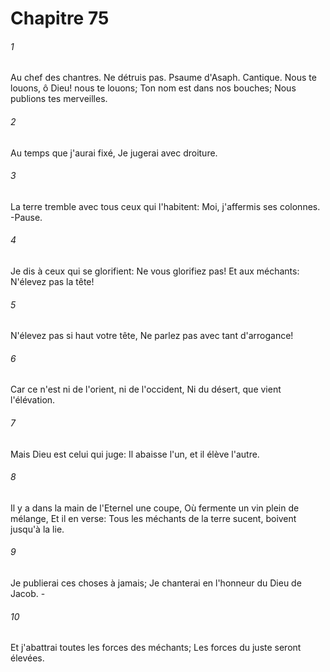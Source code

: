 # Chapitre 75

###### 1
Au chef des chantres. Ne détruis pas. Psaume d'Asaph. Cantique. Nous te louons, ô Dieu! nous te louons; Ton nom est dans nos bouches; Nous publions tes merveilles.
###### 2
Au temps que j'aurai fixé, Je jugerai avec droiture.
###### 3
La terre tremble avec tous ceux qui l'habitent: Moi, j'affermis ses colonnes. -Pause.
###### 4
Je dis à ceux qui se glorifient: Ne vous glorifiez pas! Et aux méchants: N'élevez pas la tête!
###### 5
N'élevez pas si haut votre tête, Ne parlez pas avec tant d'arrogance!
###### 6
Car ce n'est ni de l'orient, ni de l'occident, Ni du désert, que vient l'élévation.
###### 7
Mais Dieu est celui qui juge: Il abaisse l'un, et il élève l'autre.
###### 8
Il y a dans la main de l'Eternel une coupe, Où fermente un vin plein de mélange, Et il en verse: Tous les méchants de la terre sucent, boivent jusqu'à la lie.
###### 9
Je publierai ces choses à jamais; Je chanterai en l'honneur du Dieu de Jacob. -
###### 10
Et j'abattrai toutes les forces des méchants; Les forces du juste seront élevées.
